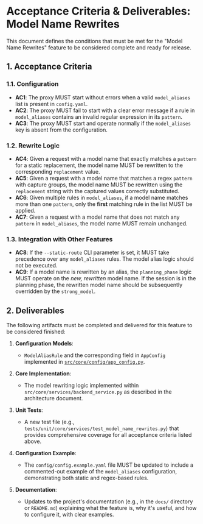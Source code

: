 # Acceptance Criteria & Deliverables: Model Name Rewrites

This document defines the conditions that must be met for the "Model Name Rewrites" feature to be considered complete and ready for release.

## 1. Acceptance Criteria

### 1.1. Configuration

- **AC1**: The proxy MUST start without errors when a valid `model_aliases` list is present in `config.yaml`.
- **AC2**: The proxy MUST fail to start with a clear error message if a rule in `model_aliases` contains an invalid regular expression in its `pattern`.
- **AC3**: The proxy MUST start and operate normally if the `model_aliases` key is absent from the configuration.

### 1.2. Rewrite Logic

- **AC4**: Given a request with a model name that exactly matches a `pattern` for a static replacement, the model name MUST be rewritten to the corresponding `replacement` value.
- **AC5**: Given a request with a model name that matches a regex `pattern` with capture groups, the model name MUST be rewritten using the `replacement` string with the captured values correctly substituted.
- **AC6**: Given multiple rules in `model_aliases`, if a model name matches more than one `pattern`, only the **first** matching rule in the list MUST be applied.
- **AC7**: Given a request with a model name that does not match any `pattern` in `model_aliases`, the model name MUST remain unchanged.

### 1.3. Integration with Other Features

- **AC8**: If the `--static-route` CLI parameter is set, it MUST take precedence over any `model_aliases` rules. The model alias logic should not be executed.
- **AC9**: If a model name is rewritten by an alias, the `planning_phase` logic MUST operate on the *new, rewritten* model name. If the session is in the planning phase, the rewritten model name should be subsequently overridden by the `strong_model`.

## 2. Deliverables

The following artifacts must be completed and delivered for this feature to be considered finished:

1. **Configuration Models**:
    - `ModelAliasRule` and the corresponding field in `AppConfig` implemented in [`src/core/config/app_config.py`](src/core/config/app_config.py).

2. **Core Implementation**:
    - The model rewriting logic implemented within `src/core/services/backend_service.py` as described in the architecture document.

3. **Unit Tests**:
    - A new test file (e.g., `tests/unit/core/services/test_model_name_rewrites.py`) that provides comprehensive coverage for all acceptance criteria listed above.

4. **Configuration Example**:
    - The `config/config.example.yaml` file MUST be updated to include a commented-out example of the `model_aliases` configuration, demonstrating both static and regex-based rules.

5. **Documentation**:
    - Updates to the project's documentation (e.g., in the `docs/` directory or `README.md`) explaining what the feature is, why it's useful, and how to configure it, with clear examples.
